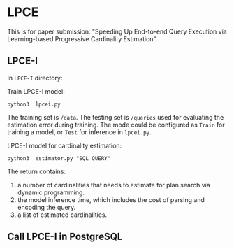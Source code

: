 
# LPCE
This is for paper submission: "Speeding Up End-to-end Query Execution via Learning-based Progressive Cardinality Estimation".

## LPCE-I
In `LPCE-I` directory:


Train LPCE-I model:
```
python3  lpcei.py
```
The training set is `/data`.
The testing set is `/queries` used for evaluating the estimation error during training. 
The mode could be configured as `Train` for training a model, or `Test` for inference in `lpcei.py`.

LPCE-I model for cardinality estimation:
```
python3  estimator.py "SQL QUERY"
```
The return contains: 
1) a number of cardinalities that needs to estimate for plan search via dynamic programming.
2) the model inference time, which includes the cost of parsing and encoding the query.
3) a list of estimated cardinalities. 


## Call LPCE-I in PostgreSQL
